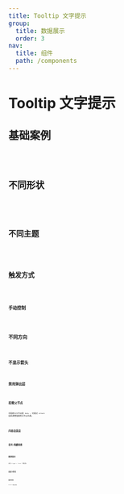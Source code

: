 ```yaml
---
title: Tooltip 文字提示
group:
  title: 数据展示
  order: 3
nav:
  title: 组件
  path: /components
---
```


# Tooltip 文字提示

## 基础案例

<code src="../examples/basic" />

## 不同形状

<code src="../examples/different-shape" />

## 不同主题

<code src="../examples/different-themes" />

## 触发方式

<code src="../examples/trigger" />

### 手动控制

<code src="../examples/manual-visible" />

## 不同方向

<code src="../examples/different-placement" />

## 不显示箭头

<code src="../examples/arrowless" />

## 禁用弹出层

<code src="../examples/disabled" />

## 挂载父节点

浮层默认父节点是 `body` ，可通过 `attach` 自由调整挂载的父节点元素。

<code src="../examples/attach" />

## 内容自适应

<code src="../examples/fit-content" />

## 显示/隐藏回调

<code src="../examples/visible-callback" />

## 延迟显示

只有 `trigger = 'hover'` 时有效。

<code src="../examples/delay" />

## 自定义样式

<code src="../examples/custom-style" />

## 显示时长

`duration` 时间后消失。

<code src="../examples/duration" />

<API src="@casts/tooltip"></API>
